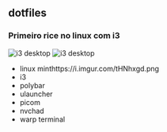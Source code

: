 ## dotfiles

### Primeiro rice no linux com i3

<img src="https://i.imgur.com/tc7aYc4.png" alt="i3 desktop"/>


<img src="https://i.imgur.com/tHNhxgd.png" alt="i3 desktop"/>

- linux minthttps://i.imgur.com/tHNhxgd.png
- i3
- polybar
- ulauncher
- picom
- nvchad
- warp terminal
